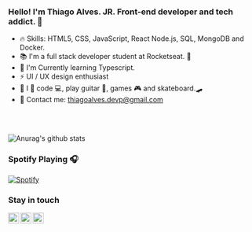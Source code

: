  ### Hello! I'm Thiago Alves. JR. Front-end developer and tech addict. :purple_heart: 
         
 - :fire: Skills: HTML5, CSS, JavaScript, React Node.js, SQL, MongoDB and Docker.  
 - 📚 I'm a full stack developer student at Rocketseat. 🚀   
 - 🌱 I'm Currently learning Typescript.       
 - ⚡ UI / UX design enthusiast
 - :boy: I :purple_heart: code :computer:, play guitar :guitar:, games :video_game: and skateboard.🛹
 - :email: Contact me: thiagoalves.devp@gmail.com 
     
 <br />        
 <br />  
         
     
![Anurag's github stats](https://github-readme-stats.vercel.app/api?username=the-one-who-knoccks&show_icons=true&theme=cobalt)
  

### Spotify Playing 🎧
[![Spotify](https://now-playing-spotify.vercel.app/api/spotify)](https://open.spotify.com/user/thiagoalves.informatica)


 

      
        
### Stay in touch 
 
[<img align="left" alt="the-one-who-knoccks | Twitter" width="22px" src="https://cdn.jsdelivr.net/npm/simple-icons@v3/icons/twitter.svg" />][twitter]
[<img align="left" alt="the.one.who.knoccks | LinkedIn" width="22px" src="https://cdn.jsdelivr.net/npm/simple-icons@v3/icons/linkedin.svg" />][linkedin]
[<img align="left" alt="the-one-who-knoccks | Instagram" width="22px" src="https://cdn.jsdelivr.net/npm/simple-icons@v3/icons/instagram.svg" />][instagram]

 
[twitter]: https://twitter.com/the-one-who-knoccks
[instagram]: https://instagram.com/the.one.who.knoccks
[linkedin]: https://linkedin.com/in/thiagoalves89

